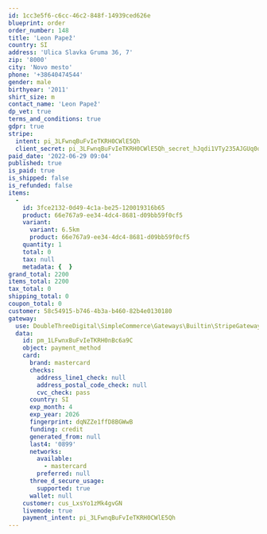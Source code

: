 ```yaml
---
id: 1cc3e5f6-c6cc-46c2-848f-14939ced626e
blueprint: order
order_number: 148
title: 'Leon Papež'
country: SI
address: 'Ulica Slavka Gruma 36, 7'
zip: '8000'
city: 'Novo mesto'
phone: '+38640474544'
gender: male
birthyear: '2011'
shirt_size: m
contact_name: 'Leon Papež'
dp_vet: true
terms_and_conditions: true
gdpr: true
stripe:
  intent: pi_3LFwnqBuFvIeTKRH0CWlE5Qh
  client_secret: pi_3LFwnqBuFvIeTKRH0CWlE5Qh_secret_hJqdi1VTy235AJGUq0q2tottD
paid_date: '2022-06-29 09:04'
published: true
is_paid: true
is_shipped: false
is_refunded: false
items:
  -
    id: 3fce2132-0d49-4c1a-be25-120019316b65
    product: 66e767a9-ee34-4dc4-8681-d09bb59f0cf5
    variant:
      variant: 6.5km
      product: 66e767a9-ee34-4dc4-8681-d09bb59f0cf5
    quantity: 1
    total: 0
    tax: null
    metadata: {  }
grand_total: 2200
items_total: 2200
tax_total: 0
shipping_total: 0
coupon_total: 0
customer: 58c54915-b746-4b3a-b460-82b4e0130180
gateway:
  use: DoubleThreeDigital\SimpleCommerce\Gateways\Builtin\StripeGateway
  data:
    id: pm_1LFwnxBuFvIeTKRH0nBc6a9C
    object: payment_method
    card:
      brand: mastercard
      checks:
        address_line1_check: null
        address_postal_code_check: null
        cvc_check: pass
      country: SI
      exp_month: 4
      exp_year: 2026
      fingerprint: dqNZZe1ffD8BGWwB
      funding: credit
      generated_from: null
      last4: '0899'
      networks:
        available:
          - mastercard
        preferred: null
      three_d_secure_usage:
        supported: true
      wallet: null
    customer: cus_LxsYo1zMk4gvGN
    livemode: true
    payment_intent: pi_3LFwnqBuFvIeTKRH0CWlE5Qh
---
```

